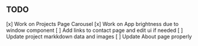 ## TODO
[x] Work on Projects Page Carousel
[x] Work on App brightness due to window component
[ ] Add links to contact page and edit ui if needed
[ ] Update project markkdown data and images
[ ] Update About page properly